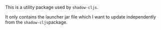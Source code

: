 This is a utility package used by `shadow-cljs`.

It only contains the launcher jar file which I want to update independently from the `shadow-cljs`package.
